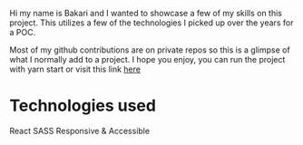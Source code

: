 Hi my name is Bakari and I wanted to showcase a few of my skills on this project. This utilizes a few of the technologies I picked up over the years for a POC. 

Most of my github contributions are on private repos so this is a glimpse of what I normally add to a project. I hope you enjoy, you can run the project with yarn start or visit this link [here](https://calm-bienenstitch-b4a8a4.netlify.app/)

# Technologies used
React
SASS
Responsive & Accessible